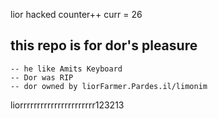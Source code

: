 lior hacked counter++
curr = 26

## this repo is for dor's pleasure
    -- he like Amits Keyboard
    -- Dor was RIP
    -- dor owned by liorFarmer.Pardes.il/limonim


liorrrrrrrrrrrrrrrrrrrrrr123213
